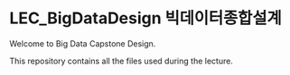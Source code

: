 # LEC_BigDataDesign 빅데이터종합설계
Welcome to Big Data Capstone Design.

This repository contains all the files used during the lecture. 
